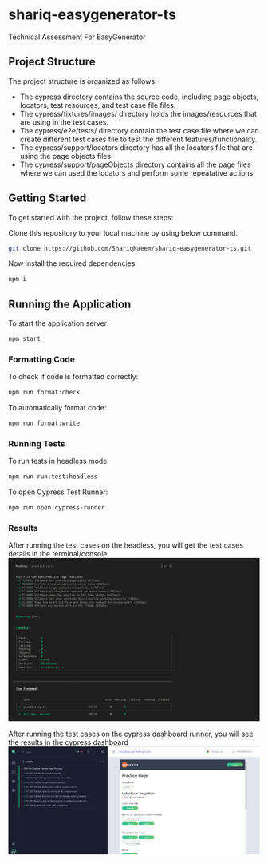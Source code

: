 # shariq-easygenerator-ts

Technical Assessment For EasyGenerator

## Project Structure
The project structure is organized as follows:

- The cypress directory contains the source code, including page objects, locators, test resources, and test case file files.
- The cypress/fixtures/images/ directory holds the images/resources that are using in the test cases.
- The cypress/e2e/tests/ directory contain the test case file where we can create different test cases file to test the different features/functionality.
- The cypress/support/locators directory has all the locators file that are using the page objects files.
- The cypress/support/pageObjects directory contains all the page files where we can used the locators and perform some repeatative actions.


## Getting Started
To get started with the project, follow these steps:

Clone this repository to your local machine by using below command.

```bash
git clone https://github.com/ShariqNaeem/shariq-easygenerator-ts.git
```

Now install the required dependencies 

```bash
npm i
```

## Running the Application

To start the application server:

```bash
npm start
```

### Formatting Code

To check if code is formatted correctly:

```bash
npm run format:check
```

To automatically format code:

```bash
npm run format:write
```

### Running Tests

To run tests in headless mode:

```bash
npm run run:test:headless
```

To open Cypress Test Runner:

```bash
npm run open:cypress-runner
```

### Results

After running the test cases on the headless, you will get the test cases details in the terminal/console
![alt text](image.png)

After running the test cases on the cypress dashboard runner, you will see the results in the cypress dashboard
![alt text](image-1.png)